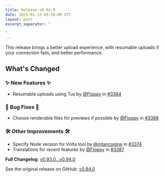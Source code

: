 ```yaml
---
title: Release v0.94.0
date: 2025-01-13 09:58:08 UTC
layout: post
excerpt_separator: "

"
---
```

This release brings a better upload experience, with resumable uploads if your connection fails, and better performance.

## What's Changed
### ✨ New Features ✨
* Resumable uploads using Tus by [@Floppy](https://github.com/Floppy) in [#3384](https://github.com/manyfold3d/manyfold/pull/3384)
### 🐛 Bug Fixes 🐛
* Choose renderable files for previews if possible by [@Floppy](https://github.com/Floppy) in [#3388](https://github.com/manyfold3d/manyfold/pull/3388)
### 🛠️ Other Improvements 🛠️
* Specify Node version for Volta tool by [@mtancoigne](https://github.com/mtancoigne) in [#3374](https://github.com/manyfold3d/manyfold/pull/3374)
* Translations for recent features by [@Floppy](https://github.com/Floppy) in [#3387](https://github.com/manyfold3d/manyfold/pull/3387)


**Full Changelog**: [v0.93.0...v0.94.0](https://github.com/manyfold3d/manyfold/compare/v0.93.0...v0.94.0)

See the original release on GitHub: [v0.94.0](https://github.com/manyfold3d/manyfold/releases/tag/v0.94.0)

